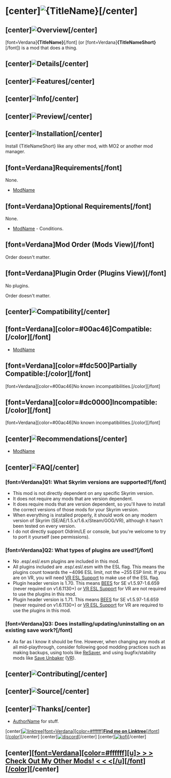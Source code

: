 # \[center\]![{TitleName}](https://raw.githubusercontent.com/{GitHubAccount}/{RepositoryName}/main/docs/images/brand/Title.png)\[/center\]

## \[center\]![Overview](https://raw.githubusercontent.com/{GitHubAccount}/{RepositoryName}/main/docs/images/banners/Overview.png)\[/center\]

\[font=Verdana\]**{TitleName}**\[/font\] (or \[font=Verdana\]**{TitleNameShort}**\[/font\]) is a mod that does a thing.

## \[center\]![Details](https://raw.githubusercontent.com/{GitHubAccount}/{RepositoryName}/main/docs/images/banners/Details.png)\[/center\]

## \[center\]![Features](https://raw.githubusercontent.com/{GitHubAccount}/{RepositoryName}/main/docs/images/banners/Features.png)\[/center\]

## \[center\]![Info](https://raw.githubusercontent.com/{GitHubAccount}/{RepositoryName}/main/docs/images/banners/Info.png)\[/center\]

## \[center\]![Preview](https://raw.githubusercontent.com/{GitHubAccount}/{RepositoryName}/main/docs/images/banners/Preview.png)\[/center\]

## \[center\]![Installation](https://raw.githubusercontent.com/{GitHubAccount}/{RepositoryName}/main/docs/images/banners/Installation.png)\[/center\]

Install {TitleNameShort} like any other mod, with MO2 or another mod manager.

## \[font=Verdana\]**Requirements**\[/font\]

None.

- [ModName]()

## \[font=Verdana\]**Optional Requirements**\[/font\]

None.

- [ModName]() - Conditions.

## \[font=Verdana\]**Mod Order (Mods View)**\[/font\]

Order doesn't matter.

## \[font=Verdana\]**Plugin Order (Plugins View)**\[/font\]

No plugins.

Order doesn't matter.

## \[center\]![Compatibility](https://raw.githubusercontent.com/{GitHubAccount}/{RepositoryName}/main/docs/images/banners/Compatibility.png)\[/center\]

## \[font=Verdana\]\[color=#00ac46\]**Compatible:**\[/color\]\[/font\]

- [ModName]()

## \[font=Verdana\]\[color=#fdc500\]**Partially Compatible:**\[/color\]\[/font\]

\[font=Verdana\]\[color=#00ac46\]No known incompatibilities.\[/color\]\[/font\]

## \[font=Verdana\]\[color=#dc0000\]**Incompatible:**\[/color\]\[/font\]

\[font=Verdana\]\[color=#00ac46\]No known incompatibilities.\[/color\]\[/font\]

## \[center\]![Recommendations](https://raw.githubusercontent.com/{GitHubAccount}/{RepositoryName}/main/docs/images/banners/Recommendations.png)\[/center\]

- [ModName]()

## \[center\]![FAQ](https://raw.githubusercontent.com/{GitHubAccount}/{RepositoryName}/main/docs/images/banners/FAQ.png)\[/center\]

### **\[font=Verdana\]Q1: What Skyrim versions are supported?\[/font\]**

- This mod is not directly dependent on any specific Skyrim version.
- It does not require any mods that are version dependent.
- It does require mods that are version dependent, so you'll have to install the correct versions of those mods for your Skyrim version.
- When everything is installed properly, it should work on any modern version of Skyrim (SE/AE/1.5.x/1.6.x/Steam/GOG/VR), although it hasn't been tested on every version.
- I do not directly support Oldrim/LE or console, but you're welcome to try to port it yourself (see permissions).

### **\[font=Verdana\]Q2: What types of plugins are used?\[/font\]**

- No .esp/.esl/.esm plugins are included in this mod.
- All plugins included are .esp/.esl/.esm with the ESL flag. This means the plugins count towards the ~4096 ESL limit, not the ~255 ESP limit. If you are on VR, you will need [VR ESL Support](https://www.nexusmods.com/skyrimspecialedition/mods/106712/) to make use of the ESL flag.
- Plugin header version is 1.70. This means [BEES](https://www.nexusmods.com/skyrimspecialedition/mods/106441) for SE v1.5.97-1.6.659 (never required on v1.6.1130+) or [VR ESL Support](https://www.nexusmods.com/skyrimspecialedition/mods/106712/) for VR are not required to use the plugins in this mod.
- Plugin header version is 1.71. This means [BEES](https://www.nexusmods.com/skyrimspecialedition/mods/106441) for SE v1.5.97-1.6.659 (never required on v1.6.1130+) or [VR ESL Support](https://www.nexusmods.com/skyrimspecialedition/mods/106712/) for VR are required to use the plugins in this mod.

### **\[font=Verdana\]Q3: Does installing/updating/uninstalling on an existing save work?\[/font\]**

- As far as I know it should be fine. However, when changing any mods at all mid-playthrough, consider following good modding practices such as making backups, using tools like [ReSaver](https://www.nexusmods.com/skyrimspecialedition/mods/5031), and using bugfix/stability mods like [Save Unbaker](https://www.nexusmods.com/skyrimspecialedition/mods/85565) ([VR](https://www.nexusmods.com/skyrimspecialedition/mods/86265)).

## \[center\]![Contributing](https://raw.githubusercontent.com/{GitHubAccount}/{RepositoryName}/main/docs/images/banners/Contributing.png)\[/center\]

## \[center\]![Source](https://raw.githubusercontent.com/{GitHubAccount}/{RepositoryName}/main/docs/images/banners/Source.png)\[/center\]

## \[center\]![Thanks](https://raw.githubusercontent.com/{GitHubAccount}/{RepositoryName}/main/docs/images/banners/Thanks.png)\[/center\]

- [AuthorName](https://www.nexusmods.com/users/) for stuff.

\[center\][![linktree](https://i.imgur.com/jOQE4n8.png)](https://linktr.ee/groundaura)[\[font=Verdana\]\[color=#ffffff\]**Find me on Linktree**\[/font\]\[/color\]](https://linktr.ee/{LinktreeAccount})\[/center\]
\[center\][![discord](https://github.com/doodlum/nexusmods-widgets/blob/main/Discord_40px.png?raw=true)](https://discord.gg/{DiscordServer})\[/center\]
\[center\][![kofi](https://github.com/doodlum/nexusmods-widgets/blob/main/Ko-fi_40px_60fps.png?raw=true)](https://ko-fi.com/{KofiAccount})\[/center\]

## \[center\][\[font=Verdana\]\[color=#ffffff\]\[u\]**> > > Check Out My Other Mods! < < <**\[/u\]\[/font\]\[/color\]](https://www.nexusmods.com/users/{NexusAccountID}?tab=user+files)\[/center\]
